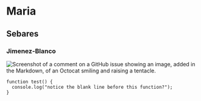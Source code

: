 # Maria
## Sebares
### Jimenez-Blanco
![Screenshot of a comment on a GitHub issue showing an image, added in the Markdown, of an Octocat smiling and raising a tentacle.](https://cdn.britannica.com/54/155954-050-6568A963/massif-Mount-Everest-Himalayas-Nepal.jpg?w=300)

```
function test() {
  console.log("notice the blank line before this function?");
}
```
